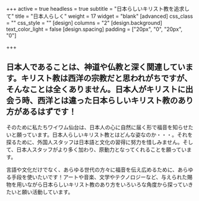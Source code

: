 +++
active = true
headless = true
subtitle = "日本らしいキリスト教を追求して"
title = "日本人らしく"
weight = 17
widget = "blank"
[advanced]
css_class = ""
css_style = ""
[design]
columns = "2"
[design.background]
text_color_light = false
[design.spacing]
padding = ["20px", "0", "20px", "0"]

+++
## 日本人であることは、神道や仏教と深く関連しています。キリスト教は西洋の宗教だと思われがちですが、そんなことは全くありません。日本人がキリストに出会う時、西洋とは違った日本らしいキリスト教のあり方があるはずです！

そのために私たちワイワム仙台は、日本人の心に自然に届く形で福音を知らせたいと願っています。日本人らしいキリスト教とはどんな姿なのか・・・。それを探るために、外国人スタッフは日本語と文化の習得に努力を惜しみません。そして、日本人スタッフがより多く加わり、原動力となってくれることを願っています。

言語や文化だけでなく、あらゆる世代の方々に福音を伝え広めるために、あらゆる手段を使いたいです！アートや音楽、文学やテクノロジーなど、与えられた賜物を用いながら日本らしいキリスト教のあり方をいろいろな角度から探っていきたいと願い活動しています。